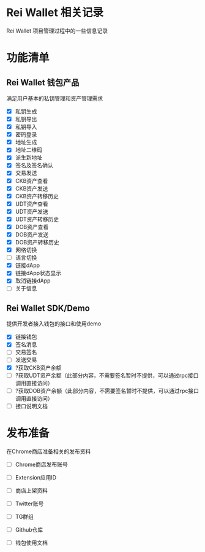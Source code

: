 # Rei Wallet 相关记录

Rei Wallet 项目管理过程中的一些信息记录

# 功能清单
## Rei Wallet 钱包产品
满足用户基本的私钥管理和资产管理需求
- [x]  私钥生成
- [x]  私钥导出
- [x]  私钥导入
- [x]  密码登录
- [x]  地址生成
- [x]  地址二维码
- [x]  派生新地址
- [x]  签名及签名确认
- [x]  交易发送
- [x]  CKB资产查看
- [x]  CKB资产发送
- [x]  CKB资产转移历史
- [x]  UDT资产查看
- [x]  UDT资产发送
- [x]  UDT资产转移历史
- [x]  DOB资产查看
- [x]  DOB资产发送
- [x]  DOB资产转移历史
- [x]  网络切换
- [ ]  语言切换
- [x]  链接dApp
- [x]  链接dApp状态显示
- [x]  取消链接dApp
- [ ] 关于信息

## Rei Wallet SDK/Demo
提供开发者接入钱包的接口和使用demo
- [x]  链接钱包
- [x]  签名消息
- [ ] 交易签名
- [ ] 发送交易
- [x] ?获取CKB资产余额
- [ ] ?获取UDT资产余额（此部分内容，不需要签名暂时不提供，可以通过rpc接口调用直接访问）
- [ ] ?获取DOB资产余额（此部分内容，不需要签名暂时不提供，可以通过rpc接口调用直接访问）
- [ ] 接口说明文档

# 发布准备
在Chrome商店准备相关的发布资料
- [ ] Chrome商店发布账号
- [ ] Extension应用ID
- [ ] 商店上架资料
- [ ] Twitter账号
- [ ] TG群组
- [ ] Github仓库
- [ ] 钱包使用文档



